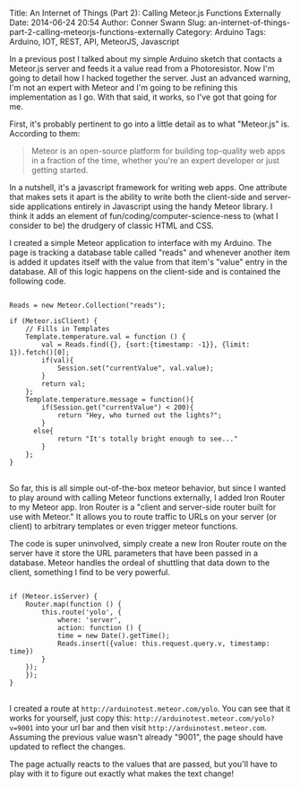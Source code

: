 Title: An Internet of Things (Part 2): Calling Meteor.js Functions Externally
Date: 2014-06-24 20:54
Author: Conner Swann
Slug: an-internet-of-things-part-2-calling-meteorjs-functions-externally
Category: Arduino
Tags: Arduino, IOT, REST, API, MeteorJS, Javascript

In a previous post I talked about my simple Arduino sketch that contacts a Meteor.js server and feeds it a value read from a Photoresistor. Now I'm going to detail how I hacked together the server. Just an advanced warning, I'm not an expert with Meteor and I'm going to be refining this implementation as I go. With that said, it works, so I've got that going for me.

First, it's probably pertinent to go into a little detail as to what "Meteor.js" is. According to them:

>Meteor is an open-source platform for building top-quality web apps in a fraction of the time, whether you're an expert developer or just getting started.

In a nutshell, it's a javascript framework for writing web apps. One attribute that makes sets it apart is the ability to write both the client-side and server-side applications entirely in Javascript using the handy Meteor library. I think it adds an element of fun/coding/computer-science-ness to (what I consider to be) the drudgery of classic HTML and CSS.

I created a simple Meteor application to interface with my Arduino. The page is tracking a database table called "reads" and whenever another item is added it updates itself with the value from that item's "value" entry in the database. All of this logic happens on the client-side and is contained the following code.

<pre class="line-numbers">
<code class="language-javascript">
Reads = new Meteor.Collection("reads");

if (Meteor.isClient) {  
    // Fills in Templates
    Template.temperature.val = function () {
        val = Reads.find({}, {sort:{timestamp: -1}}, {limit: 1}).fetch()[0];
        if(val){
            Session.set("currentValue", val.value);
        }
        return val;
    };
    Template.temperature.message = function(){
        if(Session.get("currentValue") < 200){
            return "Hey, who turned out the lights?";
        }
      else{
            return "It's totally bright enough to see..."
        }
    };
}
</code>
</pre>
So far, this is all simple out-of-the-box meteor behavior, but since I wanted to play around with calling Meteor functions externally, I added Iron Router to my Meteor app. Iron Router is a "client and server-side router built for use with Meteor." It allows you to route traffic to URLs on your server (or client) to arbitrary templates or even trigger meteor functions.

The code is super uninvolved, simply create a new Iron Router route on the server have it store the URL parameters that have been passed in a database. Meteor handles the ordeal of shuttling that data down to the client, something I find to be very powerful.

<pre class="line-numbers">
<code class="language-javascript">
if (Meteor.isServer) {  
    Router.map(function () {
        this.route('yolo', {
            where: 'server',
            action: function () {
            time = new Date().getTime();
            Reads.insert({value: this.request.query.v, timestamp: time})
        }
    });
    });
}
</code>
</pre>
I created a route at `http://arduinotest.meteor.com/yolo`. You can see that it works for yourself, just copy this: `http://arduinotest.meteor.com/yolo?v=9001` into your url bar and then visit `http://arduinotest.meteor.com`. Assuming the previous value wasn't already "9001", the page should have updated to reflect the changes.

The page actually reacts to the values that are passed, but you'll have to play with it to figure out exactly what makes the text change!